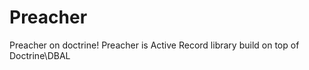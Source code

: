 Preacher
========

Preacher on doctrine! Preacher is Active Record library build on top of Doctrine\DBAL 
